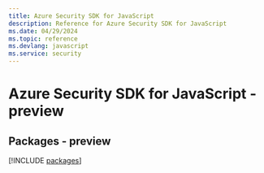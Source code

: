 ```yaml
---
title: Azure Security SDK for JavaScript
description: Reference for Azure Security SDK for JavaScript
ms.date: 04/29/2024
ms.topic: reference
ms.devlang: javascript
ms.service: security
---
```

# Azure Security SDK for JavaScript - preview
## Packages - preview
[!INCLUDE [packages](security-index.md)]